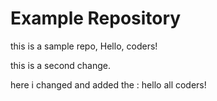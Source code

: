 # Example Repository
this is a sample repo, Hello, coders!

this is a second change.

here i changed and added the : hello all coders!